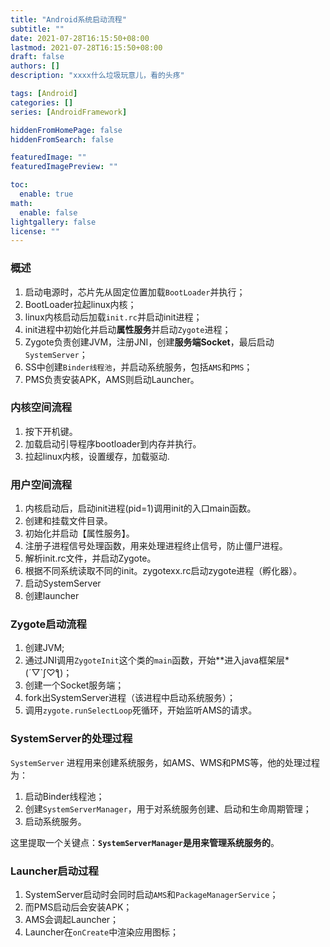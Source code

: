 ```yaml
---
title: "Android系统启动流程"
subtitle: ""
date: 2021-07-28T16:15:50+08:00
lastmod: 2021-07-28T16:15:50+08:00
draft: false
authors: []
description: "xxxx什么垃圾玩意儿，看的头疼"

tags: [Android]
categories: []
series: [AndroidFramework]

hiddenFromHomePage: false
hiddenFromSearch: false

featuredImage: ""
featuredImagePreview: ""

toc:
  enable: true
math:
  enable: false
lightgallery: false
license: ""
---
```


<!--more-->

### 概述

1. 启动电源时，芯片先从固定位置加载`BootLoader`并执行；
2. BootLoader拉起linux内核；
3. linux内核启动后加载`init.rc`并启动init进程；
4. init进程中初始化并启动**属性服务**并启动`Zygote`进程；
5. Zygote负责创建JVM，注册JNI，创建**服务端Socket**，最后启动`SystemServer`；
6. SS中创建`Binder线程池`，并启动系统服务，包括`AMS`和`PMS`；
7. PMS负责安装APK，AMS则启动Launcher。

### 内核空间流程

1. 按下开机键。
2. 加载启动引导程序bootloader到内存并执行。
3. 拉起linux内核，设置缓存，加载驱动.

### 用户空间流程

1. 内核启动后，启动init进程(pid=1)调用init的入口main函数。
2. 创建和挂载文件目录。
3. 初始化并启动【属性服务】。
4. 注册子进程信号处理函数，用来处理进程终止信号，防止僵尸进程。
5. 解析init.rc文件，并启动Zygote。
6. 根据不同系统读取不同的init。zygotexx.rc启动zygote进程（孵化器）。
7. 启动SystemServer
8. 创建launcher

### Zygote启动流程

1. 创建JVM;
2. 通过JNI调用`ZygoteInit`这个类的`main`函数，开始**进入java框架层*(´▽`ʃ♡ƪ)；
3. 创建一个Socket服务端；
4. fork出SystemServer进程（该进程中启动系统服务）；
5. 调用`zygote.runSelectLoop`死循环，开始监听AMS的请求。

### SystemServer的处理过程

`SystemServer` 进程用来创建系统服务，如AMS、WMS和PMS等，他的处理过程为：

1. 启动Binder线程池；
2. 创建`SystemServerManager`，用于对系统服务创建、启动和生命周期管理；
3. 启动系统服务。

这里提取一个关键点：**`SystemServerManager`是用来管理系统服务的**。

### Launcher启动过程

1. SystemServer启动时会同时启动`AMS`和`PackageManagerService`；
2. 而PMS启动后会安装APK；
3. AMS会调起Launcher；
4. Launcher在`onCreate`中渲染应用图标；